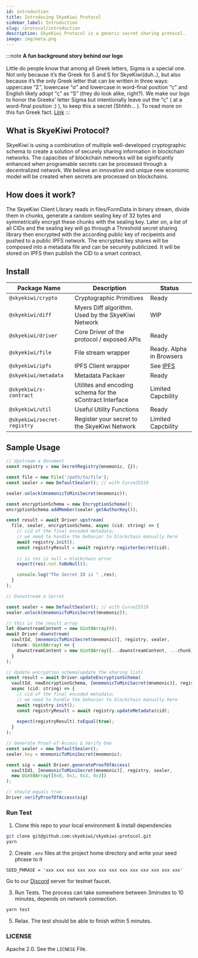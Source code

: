 ```yaml
---
id: introduction
title: Introducing SkyeKiwi Protocol
sidebar_label: Introduction
slug: /protocol/introduction
description: SkyeKiwi Protocol is a generic secret sharing protocol. 
image: img/meta.png
---
```


:::note
**A fun background story behind our logo** <br/><br/>
Little do people know that among all Greek letters, Sigma is a special one. Not only because it’s the Greek for S and S for  SkyeKiwi(duh..), but also because it’s the only Greek letter that can be written in three ways: uppercase “Σ”, lowercase “σ” and lowercase in word-final position “ς” and English likely adopt “ς” as “S” (they do look alike, right?). We make our logo to honor the Greeks’ letter Sigma but intentionally leave out the “ς” ( at a word-final position :) ), to keep this a secret (Shhhh... ). To read more on this fun Greek fact. [Link](https://en.wikipedia.org/wiki/Sigma)
:::

## What is SkyeKiwi Protocol?
SkyeKiwi is using a combination of multiple well-developed cryptographic schema to create a solution of securely sharing information in blockchain networks. The capacities of blockchain networks will be significantly enhanced when programable secrets can be processed through a decentralized network. We believe an innovative and unique new economic model will be created when secrets are processed on blockchains. 


## How does it work?

The SkyeKiwi Client Library reads in files/FormData in binary stream, divide them in chunks, generate a random sealing key of 32 bytes and symmetrically encrypt these chunks with the sealing key. Later on, a list of all CIDs and the sealing key will go through a Threshold secret sharing library then encrypted with the according public key of recipeints and pushed to a public IPFS network. The encrypted key shares will be composed into a metadata file and can be securely publicized. It will be stored on IPFS then publish the CID to a smart contract. 

## Install

|Package Name|Description|Status|
|---|---|---|
|`@skyekiwi/crypto`|Cryptographic Primitives|Ready|
|`@skyekiwi/diff`|Myers Diff algorithm. Used by the SkyeKiwi Network|WIP|
|`@skyekiwi/driver`|Core Driver of the protocol / exposed APIs|Ready|
|`@skyekiwi/file`|File stream wrapper|Ready. Alpha in Browsers|
|`@skyekiwi/ipfs`|IPFS Client wrapper|See [IPFS](/docs/protocol/ipfs)|
|`@skyekiwi/metadata`|Metadata Packaer|Ready|
|`@skyekiwi/s-contract`|Utilites and encoding schema for the sContract Interface|Limited Capcbility|
|`@skyekiwi/util`|Useful Utility Functions|Ready|
|`@skyekiwi/secret-registry`|Register your secret to the SkyeKiwi Network|Limited Capcbility|


## Sample Usage

```javascript
// Upstream a document
const registry = new SecretRegistry(mnemonic, {});

const file = new File('/path/to/file'); 
const sealer = new DefaultSealer(); // with Curve25519

sealer.unlock(mnemonicToMiniSecret(mnemonic));

const encryptionSchema = new EncryptionSchema();
encryptionSchema.addMember(sealer.getAuthorKey());

const result = await Driver.upstream(
  file, sealer, encryptionSchema, async (cid: string) => {
    // cid of the final encoded metadata;
    // we need to handle the behavior to blockchain manually here
    await registry.init();
    const registryResult = await registry.registerSecret(cid);
    
    // is res is null = blockchain error
    expect(res).not.toBeNull();

    console.log("The Secret ID is " ,res);
  }
);
```

```javascript
// Donwstream a Secret 

const sealer = new DefaultSealer(); // with Curve25519
sealer.unlock(mnemonicToMiniSecret(mnemonic));

// this is the result array
let downstreamContent = new Uint8Array(0);
await Driver.downstream(
  vaultId, [mnemonicToMiniSecret(mnemonic)], registry, sealer,
  (chunk: Uint8Array) => {
    downstreamContent = new Uint8Array([...downstreamContent, ...chunk])
  }
);
```

```javascript
// Update encryption schema(update the sharing list)
const result = await Driver.updateEncryptionSchema(
  vaultId, newEncryptionSchema, [mnemonicToMiniSecret(mnemonic)], registry, sealer,
  async (cid: string) => {
    // cid of the final encoded metadata;
    // we need to handle the behavior to blockchain manually here
    await registry.init();
    const registryResult = await registry.updateMetadata(cid);
    
    expect(registryResult).toEqual(true);
  }
);
```

```javascript
// Generate Proof-of-Access & Verify One
const sealer = new DefaultSealer();
sealer.key = mnemonicToMiniSecret(mnemonic);

const sig = await Driver.generateProofOfAccess(
  vaultId1, [mnemonicToMiniSecret(mnemonic)], registry, sealer,
  new Uint8Array([0x0, 0x1, 0x2, 0x3])
);

// should equals true
Driver.verifyProofOfAccess(sig)
```

### Run Test

1. Clone this repo to your local environment & install dependencies 

```bash
git clone git@github.com:skyekiwi/skyekiwi-protocol.git
yarn
```

2. Create `.env`  files at the project home directory and write your seed phrase to it

```
SEED_PHRASE = 'xxx xxx xxx xxx xxx xxx xxx xxx xxx xxx xxx xxx xxx'
```

Go to our [Discord](https://discord.gg/274zjNkC) server for testnet faucet. 

3. Run Tests. The process can take somewhere between 3minutes to 10 minutes, depends on network connection. 

```bash
yarn test
```

5. Relax. The test should be able to finish within 5 minutes.

### LICENSE

Apache 2.0. See the `LICNESE` File. 

